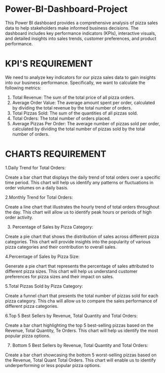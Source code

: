 # Power-BI-Dashboard-Project
This Power BI dashboard provides a comprehensive analysis of pizza sales data to help stakeholders make informed business decisions. The dashboard includes key performance indicators (KPIs), interactive visuals, and detailed insights into sales trends, customer preferences, and product performance.

# KPI'S REQUIREMENT 
We need to analyze key indicators for our pizza sales data to gain insights into our business performance. Specifically, we want to calculate the following metrics: 

1. Total Revenue: The sum of the total price of all pizza orders.
2. Average Order Value: The average amount spent per order, calculated by dividing the total revenue by the total number of orders. 
3. Total Pizzas Sold: The sum of the quantities of all pizzas sold. 
4. Total Orders: The total number of orders placed. 
5. Average Pizzas Per Order: The average number of pizzas sold per order, calculated by dividing the total number of pizzas sold by the total number of orders.


# CHARTS REQUIREMENT 

1.Daily Trend for Total Orders:

Create a bar chart that displays the daily trend of total orders over a specific time period. This chart will help us identify any patterns or fluctuations in order volumes on a daily basis.

2.Monthly Trend for Total Orders: 

Create a line chart that illustrates the hourly trend of total orders throughout the day. This chart will allow us to identify peak hours or periods of high order activity.

3. Percentage of Sales by Pizza Category:
   
Create a pie chart that shows the distribution of sales across different pizza categories. This chart will provide insights into the popularity of various pizza categories and their contribution to overall sales.

4.Percentage of Sales by Pizza Size:

Generate a pie chart that represents the percentage of sales attributed to different pizza sizes. This chart will help us understand customer preferences for pizza sizes and their impact on sales.

5.Total Pizzas Sold by Pizza Category: 

Create a funnel chart that presents the total number of pizzas sold for each pizza category. This cha will allow us to compare the sales performance of different pizza categories.

6.Top 5 Best Sellers by Revenue, Total Quantity and Total Orders:

Create a bar chart highlighting the top 5 best-selling pizzas based on the Revenue, Total Quantity, Te Orders. This chart will help us identify the most popular pizza options. 

7. Bottom 5 Best Sellers by Revenue, Total Quantity and Total Orders:
   
Create a bar chart showcasing the bottom 5 worst-selling pizzas based on the Revenue, Total Quant Total Orders. This chart will enable us to identify underperforming or less popular pizza options.
